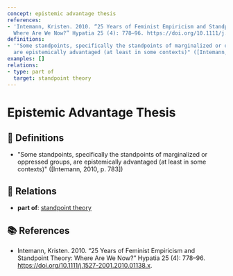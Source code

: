 ```yaml
---
concept: epistemic advantage thesis
references:
- 'Intemann, Kristen. 2010. “25 Years of Feminist Empiricism and Standpoint Theory:
  Where Are We Now?” Hypatia 25 (4): 778–96. https://doi.org/10.1111/j.1527-2001.2010.01138.x.'
definitions:
- '"Some standpoints, specifically the standpoints of marginalized or oppressed groups,
  are epistemically advantaged (at least in some contexts)" ([Intemann, 2010, p. 783])'
examples: []
relations:
- type: part of
  target: standpoint theory
---
```


# Epistemic Advantage Thesis

## 📖 Definitions

- "Some standpoints, specifically the standpoints of marginalized or oppressed groups, are epistemically advantaged (at least in some contexts)" ([Intemann, 2010, p. 783])

## 🔗 Relations

- **part of**: [standpoint theory](./standpoint-theory.md)

## 📚 References

- Intemann, Kristen. 2010. “25 Years of Feminist Empiricism and Standpoint Theory: Where Are We Now?” Hypatia 25 (4): 778–96. https://doi.org/10.1111/j.1527-2001.2010.01138.x.
